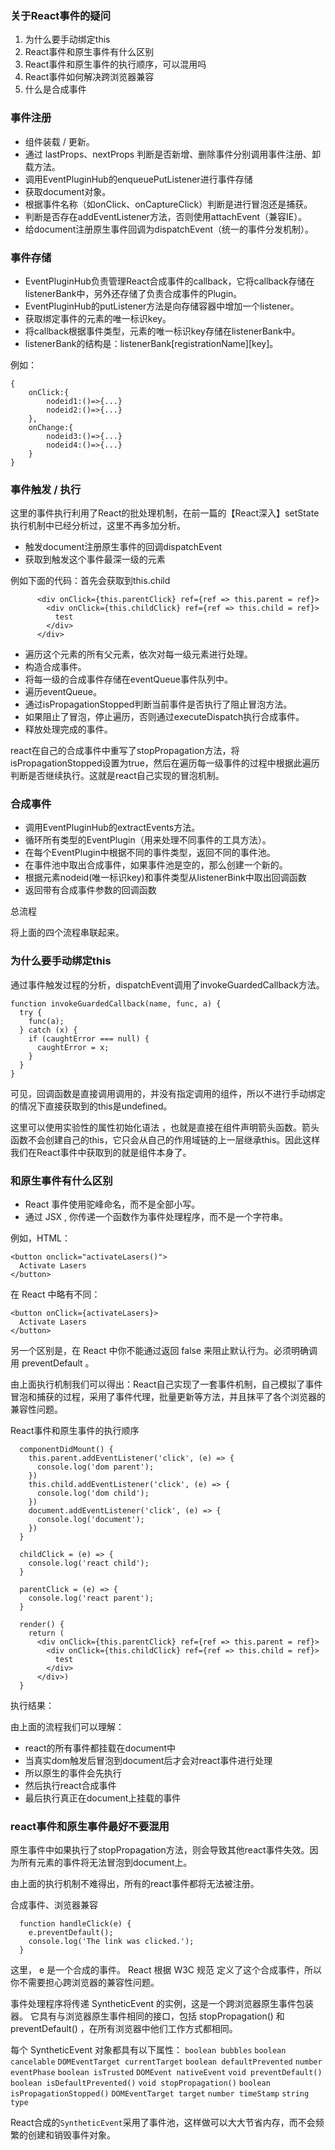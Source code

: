 ### 关于React事件的疑问
1. 为什么要手动绑定this
2. React事件和原生事件有什么区别
3. React事件和原生事件的执行顺序，可以混用吗
4. React事件如何解决跨浏览器兼容
5. 什么是合成事件

### 事件注册
* 组件装载 / 更新。
* 通过 lastProps、nextProps 判断是否新增、删除事件分别调用事件注册、卸载方法。
* 调用EventPluginHub的enqueuePutListener进行事件存储
* 获取document对象。
* 根据事件名称（如onClick、onCaptureClick）判断是进行冒泡还是捕获。
* 判断是否存在addEventListener方法，否则使用attachEvent（兼容IE）。
* 给document注册原生事件回调为dispatchEvent（统一的事件分发机制）。

### 事件存储
* EventPluginHub负责管理React合成事件的callback，它将callback存储在listenerBank中，另外还存储了负责合成事件的Plugin。
* EventPluginHub的putListener方法是向存储容器中增加一个listener。
* 获取绑定事件的元素的唯一标识key。
* 将callback根据事件类型，元素的唯一标识key存储在listenerBank中。
* listenerBank的结构是：listenerBank[registrationName][key]。

例如：
```
{
    onClick:{
        nodeid1:()=>{...}
        nodeid2:()=>{...}
    },
    onChange:{
        nodeid3:()=>{...}
        nodeid4:()=>{...}
    }
}
```

### 事件触发 / 执行
这里的事件执行利用了React的批处理机制，在前一篇的【React深入】setState执行机制中已经分析过，这里不再多加分析。
* 触发document注册原生事件的回调dispatchEvent
* 获取到触发这个事件最深一级的元素

例如下面的代码：首先会获取到this.child
```
      <div onClick={this.parentClick} ref={ref => this.parent = ref}>
        <div onClick={this.childClick} ref={ref => this.child = ref}>
          test
        </div>
      </div>
```

* 遍历这个元素的所有父元素，依次对每一级元素进行处理。
* 构造合成事件。
* 将每一级的合成事件存储在eventQueue事件队列中。
* 遍历eventQueue。
* 通过isPropagationStopped判断当前事件是否执行了阻止冒泡方法。
* 如果阻止了冒泡，停止遍历，否则通过executeDispatch执行合成事件。
* 释放处理完成的事件。

react在自己的合成事件中重写了stopPropagation方法，将isPropagationStopped设置为true，然后在遍历每一级事件的过程中根据此遍历判断是否继续执行。这就是react自己实现的冒泡机制。

### 合成事件
* 调用EventPluginHub的extractEvents方法。
* 循环所有类型的EventPlugin（用来处理不同事件的工具方法）。
* 在每个EventPlugin中根据不同的事件类型，返回不同的事件池。
* 在事件池中取出合成事件，如果事件池是空的，那么创建一个新的。
* 根据元素nodeid(唯一标识key)和事件类型从listenerBink中取出回调函数
* 返回带有合成事件参数的回调函数

总流程

将上面的四个流程串联起来。

### 为什么要手动绑定this
通过事件触发过程的分析，dispatchEvent调用了invokeGuardedCallback方法。

```
function invokeGuardedCallback(name, func, a) {
  try {
    func(a);
  } catch (x) {
    if (caughtError === null) {
      caughtError = x;
    }
  }
}
```

可见，回调函数是直接调用调用的，并没有指定调用的组件，所以不进行手动绑定的情况下直接获取到的this是undefined。

这里可以使用实验性的属性初始化语法 ，也就是直接在组件声明箭头函数。箭头函数不会创建自己的this，它只会从自己的作用域链的上一层继承this。因此这样我们在React事件中获取到的就是组件本身了。

### 和原生事件有什么区别
* React 事件使用驼峰命名，而不是全部小写。
* 通过 JSX , 你传递一个函数作为事件处理程序，而不是一个字符串。

例如，HTML：
```
<button onclick="activateLasers()">
  Activate Lasers
</button>
```

在 React 中略有不同：
```
<button onClick={activateLasers}>
  Activate Lasers
</button>
```

另一个区别是，在 React 中你不能通过返回 false 来阻止默认行为。必须明确调用 preventDefault 。

由上面执行机制我们可以得出：React自己实现了一套事件机制，自己模拟了事件冒泡和捕获的过程，采用了事件代理，批量更新等方法，并且抹平了各个浏览器的兼容性问题。

React事件和原生事件的执行顺序
```
  componentDidMount() {
    this.parent.addEventListener('click', (e) => {
      console.log('dom parent');
    })
    this.child.addEventListener('click', (e) => {
      console.log('dom child');
    })
    document.addEventListener('click', (e) => {
      console.log('document');
    })
  }

  childClick = (e) => {
    console.log('react child');
  }

  parentClick = (e) => {
    console.log('react parent');
  }

  render() {
    return (
      <div onClick={this.parentClick} ref={ref => this.parent = ref}>
        <div onClick={this.childClick} ref={ref => this.child = ref}>
          test
        </div>
      </div>)
  }
```
执行结果：


由上面的流程我们可以理解：
* react的所有事件都挂载在document中
* 当真实dom触发后冒泡到document后才会对react事件进行处理
* 所以原生的事件会先执行
* 然后执行react合成事件
* 最后执行真正在document上挂载的事件

### react事件和原生事件最好不要混用

原生事件中如果执行了stopPropagation方法，则会导致其他react事件失效。因为所有元素的事件将无法冒泡到document上。

由上面的执行机制不难得出，所有的react事件都将无法被注册。

合成事件、浏览器兼容
```
  function handleClick(e) {
    e.preventDefault();
    console.log('The link was clicked.');
  }
```

这里， e 是一个合成的事件。 React 根据 W3C 规范 定义了这个合成事件，所以你不需要担心跨浏览器的兼容性问题。

事件处理程序将传递 SyntheticEvent 的实例，这是一个跨浏览器原生事件包装器。 它具有与浏览器原生事件相同的接口，包括 stopPropagation() 和 preventDefault() ，在所有浏览器中他们工作方式都相同。

每个 SyntheticEvent 对象都具有以下属性：
```boolean bubbles```
```boolean cancelable```
```DOMEventTarget currentTarget```
```boolean defaultPrevented```
```number eventPhase```
```boolean isTrusted```
```DOMEvent nativeEvent```
```void preventDefault()```
```boolean isDefaultPrevented()```
```void stopPropagation()```
```boolean isPropagationStopped()```
```DOMEventTarget target```
```number timeStamp```
```string type```

React合成的```SyntheticEvent```采用了事件池，这样做可以大大节省内存，而不会频繁的创建和销毁事件对象。
